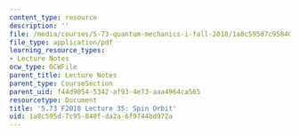 ```yaml
---
content_type: resource
description: ''
file: /media/courses/5-73-quantum-mechanics-i-fall-2018/1a8c595d7c95840fda2a6f9744bd972a_MIT5_73F18_Lec35.pdf
file_type: application/pdf
learning_resource_types:
- Lecture Notes
ocw_type: OCWFile
parent_title: Lecture Notes
parent_type: CourseSection
parent_uid: f44d9054-5342-af93-4e73-aaa4964ca565
resourcetype: Document
title: '5.73 F2018 Lecture 35: Spin Orbit'
uid: 1a8c595d-7c95-840f-da2a-6f9744bd972a
---
```


